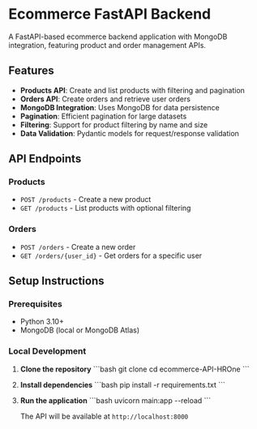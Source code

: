 # Ecommerce FastAPI Backend

A FastAPI-based ecommerce backend application with MongoDB integration, featuring product and order management APIs.

## Features

- **Products API**: Create and list products with filtering and pagination
- **Orders API**: Create orders and retrieve user orders
- **MongoDB Integration**: Uses MongoDB for data persistence
- **Pagination**: Efficient pagination for large datasets
- **Filtering**: Support for product filtering by name and size
- **Data Validation**: Pydantic models for request/response validation

## API Endpoints

### Products

- `POST /products` - Create a new product
- `GET /products` - List products with optional filtering

### Orders

- `POST /orders` - Create a new order
- `GET /orders/{user_id}` - Get orders for a specific user

## Setup Instructions

### Prerequisites

- Python 3.10+ 
- MongoDB (local or MongoDB Atlas)

### Local Development

1. **Clone the repository**
   \`\`\`bash
   git clone <repository-url>
   cd ecommerce-API-HROne
   \`\`\`

2. **Install dependencies**
   \`\`\`bash
   pip install -r requirements.txt
   \`\`\`

3. **Run the application**
   \`\`\`bash
   uvicorn main:app --reload
   \`\`\`

   The API will be available at `http://localhost:8000`




